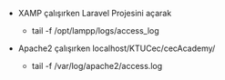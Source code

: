 - XAMP çalışırken Laravel Projesini açarak
    - tail -f /opt/lampp/logs/access_log

- Apache2 çalışırken localhost/KTUCec/cecAcademy/
    - tail -f /var/log/apache2/access.log